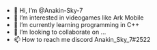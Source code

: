 - 👋 Hi, I’m @Anakin-Sky-7
- 👀 I’m interested in videogames like Ark Mobile
- 🌱 I’m currently learning programming in C++
- 💞️ I’m looking to collaborate on ...
- 📫 How to reach me discord Anakin_Sky_7#2522

<!---
Anakin-Sky-7/Anakin-Sky-7 is a ✨ special ✨ repository because its `README.md` (this file) appears on your GitHub profile.
You can click the Preview link to take a look at your changes.
--->
